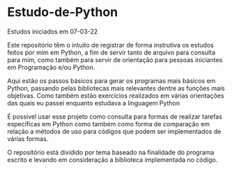 # Estudo-de-Python
Estudos iniciados em 07-03-22

Este repositório têm o intuito de registrar de forma instrutiva os estudos feitos por mim em Python, a fim de servir tanto de arquivo para consulta para mim, como também para servir de orientação para pessoas iniciantes em Programação e/ou Python. 

Aqui estão os passos básicos para gerar os programas mais básicos em Python, passando pelas bibliotecas mais relevantes dentre as funções mais objetivas. Como também estão exercícios realizados em várias orientações das quais eu passei enquanto estudava a linguagem Python

É possível usar esse projeto como consulta para formas de realizar tarefas específicas em Python como também como forma de comparação em relação a métodos de uso para códigos que podem ser implementados de várias formas.

O repositório está dividido por tema baseado na finalidade do programa escrito e levando em consideração a biblioteca implementada no código. 



